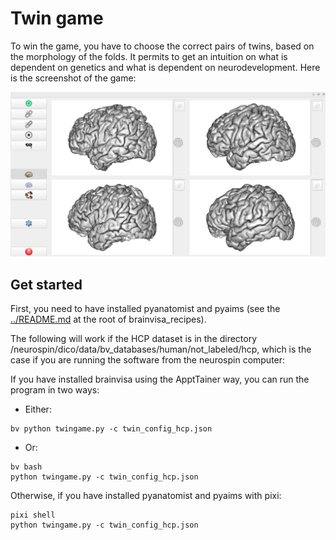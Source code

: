 # Twin game

To win the game, you have to choose the correct pairs of twins, based on the morphology of the folds. It permits to get an intuition on what is dependent on genetics and what is dependent on neurodevelopment. Here is the screenshot of the game:

![Screenshot](images/screenshot.png)

## Get started

First, you need to have installed pyanatomist and pyaims (see the [../README.md](../README.md) at the root of brainvisa_recipes).

The following will work if the HCP dataset is in the directory /neurospin/dico/data/bv_databases/human/not_labeled/hcp, which is the case if you are running the software from the neurospin computer:

If you have installed brainvisa using the ApptTainer way, you can run the program in two ways:
* Either:
```
bv python twingame.py -c twin_config_hcp.json
```
* Or:
```
bv bash
python twingame.py -c twin_config_hcp.json
```

Otherwise, if you have installed pyanatomist and pyaims with pixi:
```
pixi shell
python twingame.py -c twin_config_hcp.json
```

